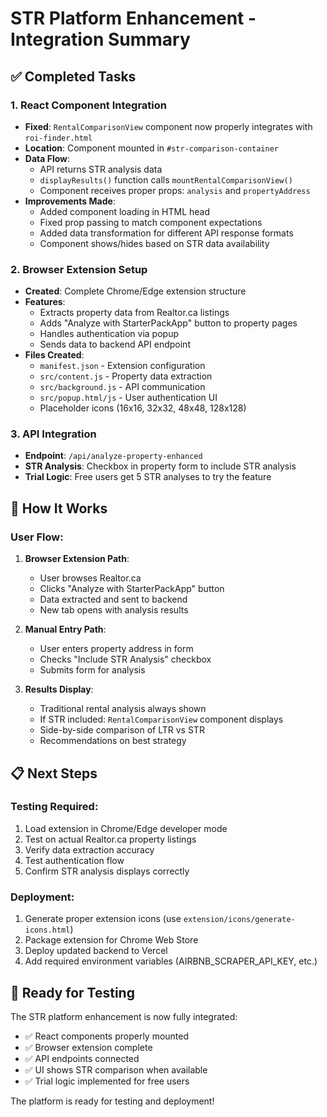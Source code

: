 # STR Platform Enhancement - Integration Summary

## ✅ Completed Tasks

### 1. React Component Integration
- **Fixed**: `RentalComparisonView` component now properly integrates with `roi-finder.html`
- **Location**: Component mounted in `#str-comparison-container`
- **Data Flow**: 
  - API returns STR analysis data
  - `displayResults()` function calls `mountRentalComparisonView()`
  - Component receives proper props: `analysis` and `propertyAddress`
- **Improvements Made**:
  - Added component loading in HTML head
  - Fixed prop passing to match component expectations
  - Added data transformation for different API response formats
  - Component shows/hides based on STR data availability

### 2. Browser Extension Setup
- **Created**: Complete Chrome/Edge extension structure
- **Features**:
  - Extracts property data from Realtor.ca listings
  - Adds "Analyze with StarterPackApp" button to property pages
  - Handles authentication via popup
  - Sends data to backend API endpoint
- **Files Created**:
  - `manifest.json` - Extension configuration
  - `src/content.js` - Property data extraction
  - `src/background.js` - API communication
  - `src/popup.html/js` - User authentication UI
  - Placeholder icons (16x16, 32x32, 48x48, 128x128)

### 3. API Integration
- **Endpoint**: `/api/analyze-property-enhanced`
- **STR Analysis**: Checkbox in property form to include STR analysis
- **Trial Logic**: Free users get 5 STR analyses to try the feature

## 🔄 How It Works

### User Flow:
1. **Browser Extension Path**:
   - User browses Realtor.ca
   - Clicks "Analyze with StarterPackApp" button
   - Data extracted and sent to backend
   - New tab opens with analysis results

2. **Manual Entry Path**:
   - User enters property address in form
   - Checks "Include STR Analysis" checkbox
   - Submits form for analysis

3. **Results Display**:
   - Traditional rental analysis always shown
   - If STR included: `RentalComparisonView` component displays
   - Side-by-side comparison of LTR vs STR
   - Recommendations on best strategy

## 📋 Next Steps

### Testing Required:
1. Load extension in Chrome/Edge developer mode
2. Test on actual Realtor.ca property listings
3. Verify data extraction accuracy
4. Test authentication flow
5. Confirm STR analysis displays correctly

### Deployment:
1. Generate proper extension icons (use `extension/icons/generate-icons.html`)
2. Package extension for Chrome Web Store
3. Deploy updated backend to Vercel
4. Add required environment variables (AIRBNB_SCRAPER_API_KEY, etc.)

## 🚀 Ready for Testing

The STR platform enhancement is now fully integrated:
- ✅ React components properly mounted
- ✅ Browser extension complete
- ✅ API endpoints connected
- ✅ UI shows STR comparison when available
- ✅ Trial logic implemented for free users

The platform is ready for testing and deployment!